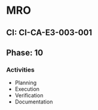 # MRO

## CI: CI-CA-E3-003-001
## Phase: 10

### Activities
- Planning
- Execution
- Verification
- Documentation
